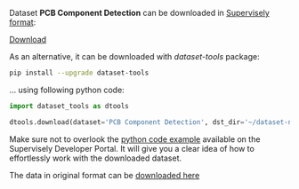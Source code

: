 Dataset **PCB Component Detection** can be downloaded in [Supervisely format](https://developer.supervisely.com/api-references/supervisely-annotation-json-format):

 [Download](https://assets.supervisely.com/supervisely-supervisely-assets-public/teams_storage/X/4/tA/96ovE9fMrWueRqGYWoyZHPS8swZVPdz8ErGWW4IWtflJ9Pn3i0A0ihCYo1TUaFTOhKdeB4gSzzYQ8gdjsQzQGzBUZKlFuQmGPFLj7CRmtbLtgkWmfuZITKaFmbfL.tar)

As an alternative, it can be downloaded with *dataset-tools* package:
``` bash
pip install --upgrade dataset-tools
```

... using following python code:
``` python
import dataset_tools as dtools

dtools.download(dataset='PCB Component Detection', dst_dir='~/dataset-ninja/')
```
Make sure not to overlook the [python code example](https://developer.supervisely.com/getting-started/python-sdk-tutorials/iterate-over-a-local-project) available on the Supervisely Developer Portal. It will give you a clear idea of how to effortlessly work with the downloaded dataset.

The data in original format can be [downloaded here](https://www.kaggle.com/datasets/animeshkumarnayak/pcb-fault-detection/download?datasetVersionNumber=1)